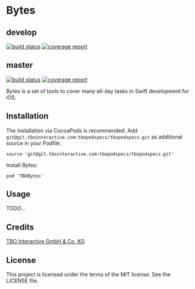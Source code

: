 # Bytes

## develop
[![build status](http://git.tbointeractive.com/chorstmann/bytes/badges/develop/build.svg)](http://git.tbointeractive.com/chorstmann/bytes/commits/develop) 
[![coverage report](http://git.tbointeractive.com/chorstmann/bytes/badges/develop/coverage.svg)](http://git.tbointeractive.com/chorstmann/bytes/commits/develop)

## master
[![build status](http://git.tbointeractive.com/chorstmann/bytes/badges/master/build.svg)](http://git.tbointeractive.com/chorstmann/bytes/commits/master)
[![coverage report](http://git.tbointeractive.com/chorstmann/bytes/badges/master/coverage.svg)](http://git.tbointeractive.com/chorstmann/bytes/commits/master)

Bytes is a set of tools to cover many all-day tasks in Swift development for iOS.

## Installation
The installation via CocoaPods is recommended.
Add `git@git.tbointeractive.com:tbopodspecs/tbopodspecs.git` as additional source in your Podfile. 

```
source 'git@git.tbointeractive.com:tbopodspecs/tbopodspecs.git'
```

Install Bytes:

```
pod 'TBOBytes'
```

## Usage
TODO…

## Credits
[TBO Interactive GmbH & Co. KG](http://www.tbointeractive.com)

## License
This project is licensed under the terms of the MIT license. See the LICENSE file.